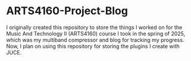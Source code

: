 # ARTS4160-Project-Blog
I originally created this repository to store the things I worked on for the Music And Technology II (ARTS4160) course I took in the spring of 2025, which was my multiband compressor and blog for tracking my progress. Now, I plan on using this repository for storing the plugins I create with JUCE.